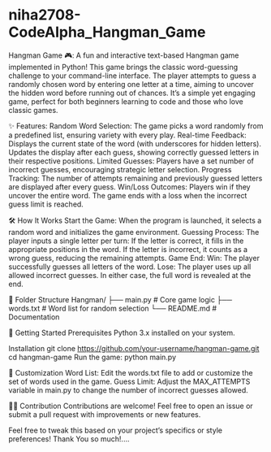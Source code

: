 # niha2708-CodeAlpha_Hangman_Game

Hangman Game 🎮:
A fun and interactive text-based Hangman game implemented in Python! This game brings the classic word-guessing challenge to your command-line interface. The player attempts to guess a randomly chosen word by entering one letter at a time, aiming to uncover the hidden word before running out of chances. It’s a simple yet engaging game, perfect for both beginners learning to code and those who love classic games.

✨ Features:
Random Word Selection: The game picks a word randomly from a predefined list, ensuring variety with every play.
Real-time Feedback:
Displays the current state of the word (with underscores for hidden letters).
Updates the display after each guess, showing correctly guessed letters in their respective positions.
Limited Guesses: Players have a set number of incorrect guesses, encouraging strategic letter selection.
Progress Tracking: The number of attempts remaining and previously guessed letters are displayed after every guess.
Win/Loss Outcomes:
Players win if they uncover the entire word.
The game ends with a loss when the incorrect guess limit is reached.

🛠️ How It Works
Start the Game: When the program is launched, it selects a random word and initializes the game environment.
Guessing Process: The player inputs a single letter per turn:
If the letter is correct, it fills in the appropriate positions in the word.
If the letter is incorrect, it counts as a wrong guess, reducing the remaining attempts.
Game End:
Win: The player successfully guesses all letters of the word.
Lose: The player uses up all allowed incorrect guesses.
In either case, the full word is revealed at the end.

📂 Folder Structure
Hangman/
├── main.py          # Core game logic
├── words.txt        # Word list for random selection
└── README.md        # Documentation

🚀 Getting Started
Prerequisites
Python 3.x installed on your system.

Installation
git clone https://github.com/your-username/hangman-game.git
cd hangman-game
Run the game:
python main.py

🎉 Customization
Word List: Edit the words.txt file to add or customize the set of words used in the game.
Guess Limit: Adjust the MAX_ATTEMPTS variable in main.py to change the number of incorrect guesses allowed.

🧑‍💻 Contribution
Contributions are welcome! Feel free to open an issue or submit a pull request with improvements or new features.

Feel free to tweak this based on your project’s specifics or style preferences!
Thank You so much!....


